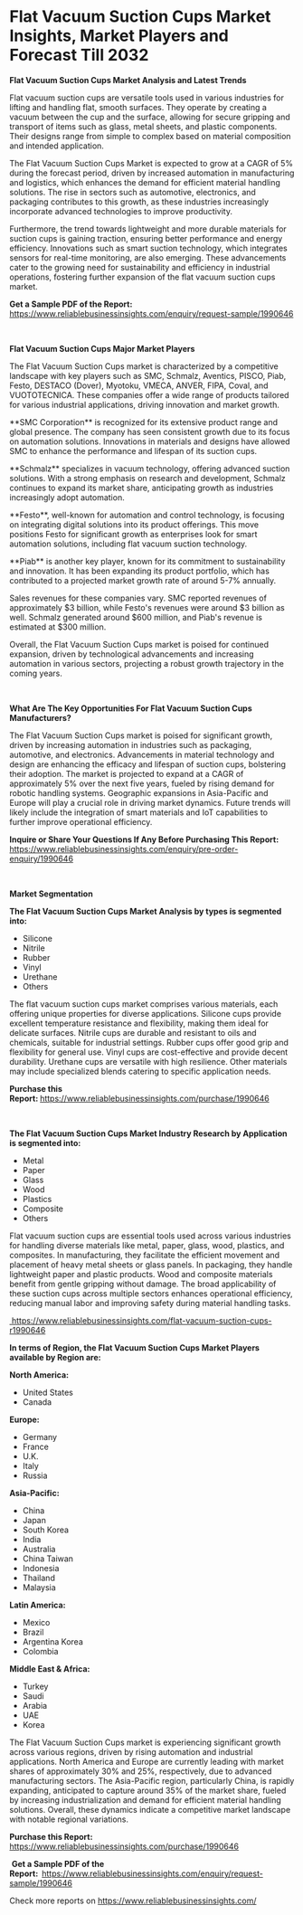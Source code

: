 <p><h1>Flat Vacuum Suction Cups Market Insights, Market Players and Forecast Till 2032</h1></p><p><strong>Flat Vacuum Suction Cups Market Analysis and Latest Trends</strong></p>
<p><p>Flat vacuum suction cups are versatile tools used in various industries for lifting and handling flat, smooth surfaces. They operate by creating a vacuum between the cup and the surface, allowing for secure gripping and transport of items such as glass, metal sheets, and plastic components. Their designs range from simple to complex based on material composition and intended application.</p><p>The Flat Vacuum Suction Cups Market is expected to grow at a CAGR of 5% during the forecast period, driven by increased automation in manufacturing and logistics, which enhances the demand for efficient material handling solutions. The rise in sectors such as automotive, electronics, and packaging contributes to this growth, as these industries increasingly incorporate advanced technologies to improve productivity. </p><p>Furthermore, the trend towards lightweight and more durable materials for suction cups is gaining traction, ensuring better performance and energy efficiency. Innovations such as smart suction technology, which integrates sensors for real-time monitoring, are also emerging. These advancements cater to the growing need for sustainability and efficiency in industrial operations, fostering further expansion of the flat vacuum suction cups market.</p></p>
<p><strong>Get a Sample PDF of the Report:&nbsp;</strong> <a href="https://www.reliablebusinessinsights.com/enquiry/request-sample/1990646?utm_campaign=2459&utm_medium=2&utm_source=Github&utm_content=ia&utm_term=17022025&utm_id=flat-vacuum-suction-cups">https://www.reliablebusinessinsights.com/enquiry/request-sample/1990646</a></p>
<p>&nbsp;</p>
<p><strong>Flat Vacuum Suction Cups Major Market Players</strong></p>
<p><p>The Flat Vacuum Suction Cups market is characterized by a competitive landscape with key players such as SMC, Schmalz, Aventics, PISCO, Piab, Festo, DESTACO (Dover), Myotoku, VMECA, ANVER, FIPA, Coval, and VUOTOTECNICA. These companies offer a wide range of products tailored for various industrial applications, driving innovation and market growth.</p><p>**SMC Corporation** is recognized for its extensive product range and global presence. The company has seen consistent growth due to its focus on automation solutions. Innovations in materials and designs have allowed SMC to enhance the performance and lifespan of its suction cups.</p><p>**Schmalz** specializes in vacuum technology, offering advanced suction solutions. With a strong emphasis on research and development, Schmalz continues to expand its market share, anticipating growth as industries increasingly adopt automation.</p><p>**Festo**, well-known for automation and control technology, is focusing on integrating digital solutions into its product offerings. This move positions Festo for significant growth as enterprises look for smart automation solutions, including flat vacuum suction technology.</p><p>**Piab** is another key player, known for its commitment to sustainability and innovation. It has been expanding its product portfolio, which has contributed to a projected market growth rate of around 5-7% annually.</p><p>Sales revenues for these companies vary. SMC reported revenues of approximately $3 billion, while Festo's revenues were around $3 billion as well. Schmalz generated around $600 million, and Piab's revenue is estimated at $300 million.</p><p>Overall, the Flat Vacuum Suction Cups market is poised for continued expansion, driven by technological advancements and increasing automation in various sectors, projecting a robust growth trajectory in the coming years.</p></p>
<p>&nbsp;</p>
<p><strong>What Are The Key Opportunities For Flat Vacuum Suction Cups Manufacturers?</strong></p>
<p><p>The Flat Vacuum Suction Cups market is poised for significant growth, driven by increasing automation in industries such as packaging, automotive, and electronics. Advancements in material technology and design are enhancing the efficacy and lifespan of suction cups, bolstering their adoption. The market is projected to expand at a CAGR of approximately 5% over the next five years, fueled by rising demand for robotic handling systems. Geographic expansions in Asia-Pacific and Europe will play a crucial role in driving market dynamics. Future trends will likely include the integration of smart materials and IoT capabilities to further improve operational efficiency.</p></p>
<p><strong>Inquire or Share Your Questions If Any Before Purchasing This Report:</strong> <a href="https://www.reliablebusinessinsights.com/enquiry/pre-order-enquiry/1990646?utm_campaign=2459&utm_medium=2&utm_source=Github&utm_content=ia&utm_term=17022025&utm_id=flat-vacuum-suction-cups">https://www.reliablebusinessinsights.com/enquiry/pre-order-enquiry/1990646</a></p>
<p>&nbsp;</p>
<p><strong>Market Segmentation</strong></p>
<p><strong>The Flat Vacuum Suction Cups Market Analysis by types is segmented into:</strong></p>
<p><ul><li>Silicone</li><li>Nitrile</li><li>Rubber</li><li>Vinyl</li><li>Urethane</li><li>Others</li></ul></p>
<p><p>The flat vacuum suction cups market comprises various materials, each offering unique properties for diverse applications. Silicone cups provide excellent temperature resistance and flexibility, making them ideal for delicate surfaces. Nitrile cups are durable and resistant to oils and chemicals, suitable for industrial settings. Rubber cups offer good grip and flexibility for general use. Vinyl cups are cost-effective and provide decent durability. Urethane cups are versatile with high resilience. Other materials may include specialized blends catering to specific application needs.</p></p>
<p><strong>Purchase this Report:&nbsp;</strong><a href="https://www.reliablebusinessinsights.com/purchase/1990646?utm_campaign=2459&utm_medium=2&utm_source=Github&utm_content=ia&utm_term=17022025&utm_id=flat-vacuum-suction-cups">https://www.reliablebusinessinsights.com/purchase/1990646</a></p>
<p>&nbsp;</p>
<p><strong>The Flat Vacuum Suction Cups Market Industry Research by Application is segmented into:</strong></p>
<p><ul><li>Metal</li><li>Paper</li><li>Glass</li><li>Wood</li><li>Plastics</li><li>Composite</li><li>Others</li></ul></p>
<p><p>Flat vacuum suction cups are essential tools used across various industries for handling diverse materials like metal, paper, glass, wood, plastics, and composites. In manufacturing, they facilitate the efficient movement and placement of heavy metal sheets or glass panels. In packaging, they handle lightweight paper and plastic products. Wood and composite materials benefit from gentle gripping without damage. The broad applicability of these suction cups across multiple sectors enhances operational efficiency, reducing manual labor and improving safety during material handling tasks.</p></p>
<p><a href="https://www.reliablebusinessinsights.com/flat-vacuum-suction-cups-r1990646?utm_campaign=2459&utm_medium=2&utm_source=Github&utm_content=ia&utm_term=17022025&utm_id=flat-vacuum-suction-cups">&nbsp;https://www.reliablebusinessinsights.com/flat-vacuum-suction-cups-r1990646</a></p>
<p><strong>In terms of Region, the Flat Vacuum Suction Cups Market Players available by Region are:</strong></p>
<p>
    <p> <strong> North America: </strong>
        <ul>
            <li>United States</li>
            <li>Canada</li>
        </ul>
        </p> 
    <p> <strong> Europe: </strong>
        <ul>
            <li>Germany</li>
            <li>France</li>
            <li>U.K.</li>
            <li>Italy</li>
            <li>Russia</li>
        </ul>
        </p> 
    <p> <strong> Asia-Pacific: </strong>
        <ul>
            <li>China</li>
            <li>Japan</li>
            <li>South Korea</li>
            <li>India</li>
            <li>Australia</li>
            <li>China Taiwan</li>
            <li>Indonesia</li>
            <li>Thailand</li>
            <li>Malaysia</li>
        </ul>
        </p> 
    <p> <strong> Latin America: </strong>
        <ul>
            <li>Mexico</li>
            <li>Brazil</li>
            <li>Argentina Korea</li>
            <li>Colombia</li>
        </ul>
        </p> 
    <p> <strong> Middle East & Africa: </strong>
        <ul>
            <li>Turkey</li>
            <li>Saudi</li>
            <li>Arabia</li>
            <li>UAE</li>
            <li>Korea</li>
        </ul>
    </p>
    </p>
<p><p>The Flat Vacuum Suction Cups market is experiencing significant growth across various regions, driven by rising automation and industrial applications. North America and Europe are currently leading with market shares of approximately 30% and 25%, respectively, due to advanced manufacturing sectors. The Asia-Pacific region, particularly China, is rapidly expanding, anticipated to capture around 35% of the market share, fueled by increasing industrialization and demand for efficient material handling solutions. Overall, these dynamics indicate a competitive market landscape with notable regional variations.</p></p>
<p><strong>Purchase this Report: </strong><a href="https://www.reliablebusinessinsights.com/purchase/1990646?utm_campaign=2459&utm_medium=2&utm_source=Github&utm_content=ia&utm_term=17022025&utm_id=flat-vacuum-suction-cups">https://www.reliablebusinessinsights.com/purchase/1990646</a></p>
<p>&nbsp;<strong>Get a Sample PDF of the Report:&nbsp;&nbsp;</strong><a href="https://www.reliablebusinessinsights.com/enquiry/request-sample/1990646?utm_campaign=2459&utm_medium=2&utm_source=Github&utm_content=ia&utm_term=17022025&utm_id=flat-vacuum-suction-cups">https://www.reliablebusinessinsights.com/enquiry/request-sample/1990646</a></p>
<p><strong></strong></p>
<p>Check more reports on <a href="https://www.reliablebusinessinsights.com/?utm_campaign=2459&utm_medium=2&utm_source=Github&utm_content=ia&utm_term=17022025&utm_id=flat-vacuum-suction-cups">https://www.reliablebusinessinsights.com/</a></p>
